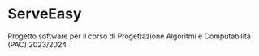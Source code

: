 # ServeEasy
Progetto software per il corso di Progettazione Algoritmi e Computabilità (PAC) 2023/2024
